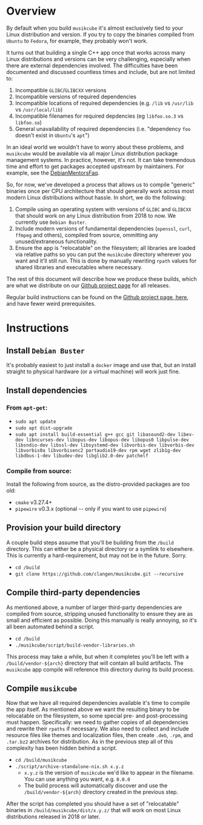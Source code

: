 # Overview

By default when you build `musikcube` it's almost exclusively tied to your Linux distribution and version. If you try to copy the binaries compiled from `Ubuntu` to `Fedora`, for example, they probably won't work.

It turns out that building a single C++ app once that works across many Linux distributions and versions can be very challenging, especially when there are external dependencies involved. The difficulties have been documented and discussed countless times and include, but are not limited to:

1. Incompatible `GLIBC`/`GLIBCXX` versions
2. Incompatible versions of required dependencies
3. Incompatible locations of required dependencies (e.g. `/lib` vs `/usr/lib` vs `/usr/local/lib`)
4. Incompatible filenames for required depdencies (eg `libfoo.so.3` vs `libfoo.so`)
5. General unavailability of required dependencies (i.e. "dependency `foo` doesn't exist in `Ubuntu`'s `apt`")

In an ideal world we wouldn't have to worry about these problems, and `musikcube` would be available via all major Linux distribution package management systems. In practice, however, it's not. It can take tremendous time and effort to get packages accepted upstream by maintainers. For example, see the [DebianMentorsFaq](https://wiki.debian.org/DebianMentorsFaq).

So, for now, we've developed a process that allows us to compile "generic" binaries once per CPU architecture that should generally work across most modern Linux distributions without hassle. In short, we do the following:

1. Compile using an operating system with versions of `GLIBC` and `GLIBCXX` that should work on any Linux distribution from 2018 to now. We currently use `Debian Buster`.
2. Include modern versions of fundamental dependencies (`openssl`, `curl`, `ffmpeg` and others), compiled from source, ommitting any unused/extraneous functionality.
3. Ensure the app is "relocatable" on the filesystem; all libraries are loaded via relative paths so you can put the `musikcube` directory wherever you want and it'll still run. This is done by manually rewriting `rpath` values for shared libraries and executables where necessary.

The rest of this document will describe how we produce these builds, which are what we distribute on our [Github project page](https://github.com/clangen/musikcube/releases) for all releases.

Regular build instructions can be found on the [Github project page, here](https://github.com/clangen/musikcube/wiki/building), and have fewer weird prerequisites.

# Instructions

## Install `Debian Buster`

It's probably easiest to just install a `docker` image and use that, but an install straight to physical hardware (or a virtual machine) will work just fine.

## Install dependencies

### From `apt-get`:

- `sudo apt update`
- `sudo apt dist-upgrade`
- `sudo apt install build-essential g++ gcc git libasound2-dev libev-dev libncurses-dev libopus-dev libopus-dev libopus0 libpulse-dev libsndio-dev libssl-dev libsystemd-dev libvorbis-dev libvorbis-dev libvorbis0a libvorbisenc2 portaudio19-dev rpm wget zlib1g-dev libdbus-1-dev libudev-dev libglib2.0-dev patchelf`

### Compile from source:

Install the following from source, as the distro-provided packages are too old:

- `cmake` v3.27.4+
- `pipewire` v0.3.x (optional -- only if you want to use `pipewire`)

## Provision your build directory

A couple build steps assume that you'll be building from the `/build` directory. This can either be a physical directory or a symlink to elsewhere. This is currently a hard-requirement, but may not be in the future. Sorry.

- `cd /build`
- `git clone https://github.com/clangen/musikcube.git --recursive`

## Compile third-party dependencies

As mentioned above, a number of larger third-party dependencies are compiled from source, stripping unused functionality to ensure they are as small and efficient as possible. Doing this manually is really annoying, so it's all been automated behind a script.

- `cd /build`
- `./musikcube/script/build-vendor-libraries.sh`

This process may take a while, but when it completes you'll be left with a `/build/vendor-${arch}` directory that will contain all build artifacts. The `musikcube` app compile will reference this directory during its build process.

## Compile `musikcube`

Now that we have all required dependencies available it's time to compile the app itself. As mentioned above we want the resulting binary to be relocatable on the filesystem, so some special pre- and post-processing must happen. Specifically: we need to gather copies of all dependencies and rewrite their `rpaths` if necessary. We also need to collect and include resource files like themes and localization files, then create `.deb`, `.rpm`, and `.tar.bz2` archives for distribution. As in the previous step all of this complexity has been hidden behind a script.

- `cd /build/musikcube`
- `./script/archive-standalone-nix.sh x.y.z`
  - `x.y.z` is the version of `musikcube` we'd like to appear in the filename. You can use anything you want, e.g. `0.0.0`
  - The build process will automatically discover and use the `/build/vendor-${arch}` directory created in the previous step.

After the script has completed you should have a set of "relocatable" binaries in `/build/musikcube/dist/x.y.z/` that will work on most Linux distributions released in 2018 or later.
